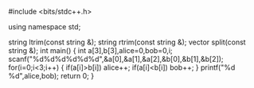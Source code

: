 #include <bits/stdc++.h>

using namespace std;

string ltrim(const string &);
string rtrim(const string &);
vector<string> split(const string &);
int main()
{
  int a[3],b[3],alice=0,bob=0,i;
  scanf("%d%d%d%d%d%d",&a[0],&a[1],&a[2],&b[0],&b[1],&b[2]);
for(i=0;i<3;i++)
{
    if(a[i]>b[i])
    alice++;
    if(a[i]<b[i])
    bob++;
}
printf("%d %d",alice,bob);
return 0;
}

